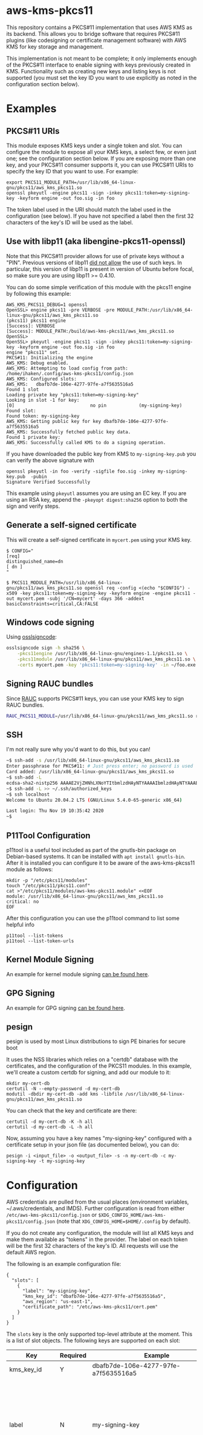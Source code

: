 # aws-kms-pkcs11

This repository contains a PKCS#11 implementation that uses AWS KMS as its backend. This allows you to bridge software that requires PKCS#11 plugins (like codesigning or certificate management software) with AWS KMS for key storage and management.

This implementation is not meant to be complete; it only implements enough of the PKCS#11 interface to enable signing with keys previously created in KMS. Functionality such as creating new keys and listing keys is not supported (you must set the key ID you want to use explicitly as noted in the configuration section below).

# Examples

## PKCS#11 URIs

This module exposes KMS keys under a single token and slot. You can configure the module to expose all your KMS keys, a select few, or even just one; see the configuration section below. If you are exposing more than one key, and your PKCS#11 consumer supports it, you can use PKCS#11 URIs to specify the key ID that you want to use. For example:

```
export PKCS11_MODULE_PATH=/usr/lib/x86_64-linux-gnu/pkcs11/aws_kms_pkcs11.so
openssl pkeyutl -engine pkcs11 -sign -inkey pkcs11:token=my-signing-key -keyform engine -out foo.sig -in foo
```

The token label used in the URI should match the label used in the configuration (see below). If you have not specified a label then the first 32 characters of the key's ID will be used as the label.

## Use with libp11 (aka libengine-pkcs11-openssl)

Note that this PKCS#11 provider allows for use of private keys without a "PIN". Previous versions of libp11 [did not allow](https://github.com/OpenSC/libp11/issues/242) the use of such keys. In particular, this version of libp11 is present in version of Ubuntu before focal, so make sure you are using libp11 >= 0.4.10.

You can do some simple verification of this module with the pkcs11 engine by following this example:

```
AWS_KMS_PKCS11_DEBUG=1 openssl
OpenSSL> engine pkcs11 -pre VERBOSE -pre MODULE_PATH:/usr/lib/x86_64-linux-gnu/pkcs11/aws_kms_pkcs11.so
(pkcs11) pkcs11 engine
[Success]: VERBOSE
[Success]: MODULE_PATH:/build/aws-kms-pkcs11/aws_kms_pkcs11.so
OpenSSL>
OpenSSL> pkeyutl -engine pkcs11 -sign -inkey pkcs11:token=my-signing-key -keyform engine -out foo.sig -in foo
engine "pkcs11" set.
PKCS#11: Initializing the engine
AWS_KMS: Debug enabled.
AWS_KMS: Attempting to load config from path: /home/ihaken/.config/aws-kms-pkcs11/config.json
AWS_KMS: Configured slots:
AWS_KMS:   dbafb7de-106e-4277-97fe-a7f5635516a5
Found 1 slot
Loading private key "pkcs11:token=my-signing-key"
Looking in slot -1 for key: 
[0]                            no pin            (my-signing-key)
Found slot:  
Found token: my-signing-key
AWS_KMS: Getting public key for key dbafb7de-106e-4277-97fe-a7f5635516a5
AWS_KMS: Successfully fetched public key data.
Found 1 private key:
AWS_KMS: Successfully called KMS to do a signing operation.
```

If you have downloaded the public key from KMS to `my-signing-key.pub` you can verify the above signature with

```
openssl pkeyutl -in foo -verify -sigfile foo.sig -inkey my-signing-key.pub  -pubin
Signature Verified Successfully
```

This example using `pkeyutl` assumes you are using an EC key.
If you are using an RSA key, append the `-pkeyopt digest:sha256` option to both the sign and verify steps. 

## Generate a self-signed certificate

This will create a self-signed certificate in `mycert.pem` using your KMS key.

```
$ CONFIG="
[req]                                                                           
distinguished_name=dn
[ dn ]
"

$ PKCS11_MODULE_PATH=/usr/lib/x86_64-linux-gnu/pkcs11/aws_kms_pkcs11.so openssl req -config <(echo "$CONFIG") -x509 -key pkcs11:token=my-signing-key -keyform engine -engine pkcs11 -out mycert.pem -subj '/CN=mycert' -days 366 -addext basicConstraints=critical,CA:FALSE
```

## Windows code signing

Using [osslsigncode](https://github.com/mtrojnar/osslsigncode):

```bash
osslsigncode sign -h sha256 \
    -pkcs11engine /usr/lib/x86_64-linux-gnu/engines-1.1/pkcs11.so \
    -pkcs11module /usr/lib/x86_64-linux-gnu/pkcs11/aws_kms_pkcs11.so \
    -certs mycert.pem -key 'pkcs11:token=my-signing-key' -in ~/foo.exe -out ~/foo-signed.exe
```

## Signing RAUC bundles

Since [RAUC](https://github.com/rauc/rauc) supports PKCS#11 keys, you can use your KMS key to sign RAUC bundles.

```bash
RAUC_PKCS11_MODULE=/usr/lib/x86_64-linux-gnu/pkcs11/aws_kms_pkcs11.so rauc bundle --cert=mycert.pem --key='pkcs11:token=my-signing-key' input_dir/ my_bundle.raucb
```

## SSH

I'm not really sure why you'd want to do this, but you can!

```bash
~$ ssh-add -s /usr/lib/x86_64-linux-gnu/pkcs11/aws_kms_pkcs11.so 
Enter passphrase for PKCS#11: # Just press enter; no password is used
Card added: /usr/lib/x86_64-linux-gnu/pkcs11/aws_kms_pkcs11.so
~$ ssh-add -L
ecdsa-sha2-nistp256 AAAAE2VjZHNhLXNoYTItbmlzdHAyNTYAAAAIbmlzdHAyNTYAAABBBLJqRBbRtYDvgNjK5xK1IcBaahVzbOyZULDjNpQ4VrWfmwthtIm4VEQLINherX8qx2hLaabvUfr7WLC5LDuyX6Q= dbafb7de-106e-4277-97fe-a7f5635516a5
~$ ssh-add -L >> ~/.ssh/authorized_keys
~$ ssh localhost
Welcome to Ubuntu 20.04.2 LTS (GNU/Linux 5.4.0-65-generic x86_64)

Last login: Thu Nov 19 10:35:42 2020
~$
```

## P11Tool Configuration

p11tool is a useful tool included as part of the gnutls-bin package on Debian-based systems. It can be installed with `apt install gnutls-bin`. After it is installed you can configure it to be aware of the aws-kms-pkcss11 module as follows:

```
mkdir -p "/etc/pkcs11/modules"
touch "/etc/pkcs11/pkcs11.conf"
cat >"/etc/pkcs11/modules/aws-kms-pkcs11.module" <<EOF
module: /usr/lib/x86_64-linux-gnu/pkcs11/aws_kms_pkcs11.so
critical: no
EOF
```

After this configuration you can use the p11tool command to list some helpful info

```
p11tool --list-tokens
p11tool --list-token-urls
```

## Kernel Module Signing

An example for kernel module signing [can be found here](kernel_signing.md).

## GPG Signing

An example for GPG signing [can be found here](gpg_signing.md).

## pesign

pesign is used by most Linux distributions to sign PE binaries for secure boot

It uses the NSS libraries which relies on a "certdb" database with the certificates, and the configuration of the PKCS11 modules. In this example, we'll create a custom certdb for signing, and add our module to it:

```
mkdir my-cert-db
certutil -N --empty-password -d my-cert-db
modutil -dbdir my-cert-db -add kms -libfile /usr/lib/x86_64-linux-gnu/pkcs11/aws_kms_pkcs11.so
```

You can check that the key and certificate are there:
```
certutil -d my-cert-db -K -h all
certutil -d my-cert-db -L -h all
```

Now, assuming you have a key names "my-signing-key" configured with a certificate setup in your json file (as documented below), you can do:

```
pesign -i <input_file> -o <output_file> -s -n my-cert-db -c my-signing-key -t my-signing-key
```


# Configuration

AWS credentials are pulled from the usual places (environment variables, ~/.aws/credentials, and IMDS). Further configuration is read from either `/etc/aws-kms-pkcs11/config.json` or `$XDG_CONFIG_HOME/aws-kms-pkcs11/config.json` (note that `XDG_CONFIG_HOME=$HOME/.config` by default).

If you do not create any configuration, the module will list all KMS keys and make them available as "tokens" in the provider. The label on each token will be the first 32 characters of the key's ID. All requests will use the default AWS region.

The following is an example configuration file:

```
{
  "slots": [
    {
      "label": "my-signing-key",
      "kms_key_id": "dbafb7de-106e-4277-97fe-a7f5635516a5",
      "aws_region": "us-east-1",
      "certificate_path": "/etc/aws-kms-pkcs11/cert.pem"
    }
  ]
}
```

The `slots` key is the only supported top-level attribute at the moment. This is a list of slot objects. The following keys are supported on each slot:

| Key | Required | Example | Explanation |
| --- | --- | --- | --- |
| kms\_key\_id | Y | dbafb7de-106e-4277-97fe-a7f5635516a5 | The key id to use for this slot. |
| label | N | my-signing-key | The token label to use for this slot; this is usually used when using a PKCS#11 URI. If not specified, the first 32 characters of the KMS key ID will be used as a label. |
| aws\_region | N | us-west-2 | The AWS region where the above key resides. Uses the AWS default if not specified. |
| certificate | N | MIIBMjCB2... | A base64-encoded DER-encoded X.509 certificate to make available as an object on this slot. This is useful for use-cases where a signing library expects both a certificate and key available on the PKCS#11 token. You can generate a certificate with this format with a command such as `openssl x509 -in mycert.pem -outform der \| openssl base64 -A` |
| certificate\_path | N | /etc/aws-kms-pkcs11/mycert.pem | Same as "certificate" but refers to a PEM certificate on disk instead of embedding the certificate value into the config. |
| certificate_arn | N |  arn:aws:acm-pca:us-west-2:123456789876:certificate-authority/xxxxxxx-xxxx-xxxx-xxxx-xxxxxxxxx/certificate/xxxxxxxxxxxxxxxxxxxx | Same as "certificate" but refers to a PEM certificate in ACM-PCA. |
| ca_arn | N |  arn:aws:acm-pca:us-west-2:123456789876:certificate-authority/xxxxxxx-xxxx-xxxx-xxxx-xxxxxxxxx | Optionally provide the ARN of the CA authority that owns the certificate specified in "certificate_arn". If unspecified, extracted from certificate_arn |

If you are encountering errors using this provider, try setting the `AWS_KMS_PKCS11_DEBUG` environment variable to a non-empty value. This should enable debug logging to stdout from the module.

# Installation

The easiest way to install the provider is to download the binary artifact from the GitHub releases page on this repository. Copy the `.so` to your pkcs11 directory (e.g. `/usr/lib/x86_64-linux-gnu/pkcs11`) and make sure to set it `chmod +x`. You should then create a config file as described above.

# Building from source

The Makefile in this repo tries to intuit the location of the various components and libraries it needs. This can be controlled by the following variables:

`AWS_SDK_PATH`       : Path to the AWS sdk  
`PKCS11_INC`         : Path to the pkcs11.h header file  
`JSON_C_INC`         : Path to the json-c library headers  

Additionally these variables can be set to control the use of the AWS SDK static vs. dynamic libraries. By default the Makefile will use
the static ones if available, otherwise the dynamic ones:

`AWS_SDK_STATIC = y`     : Force use of static libraries for both C and C++  
`AWS_SDK_STATIC = n`     : Force use of dynamic libraries for both C and C++  
`AWS_SDK_C_STATIC = y`   : Force use of static libraries for C  
`AWS_SDK_C_STATIC = n`   : Force use of dynamic libraries for C  
`AWS_SDK_CPP_STATIC = y` : Force use of static libraries for C++  
`AWS_SDK_CPP_STATIC = n` : Force use of dynamic libraries for C++  

Finally the variable `PKCS11_MOD_PATH` can be used to control the destination directory for `make install`
